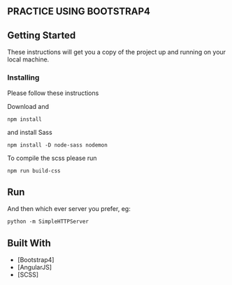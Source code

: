 ## PRACTICE USING BOOTSTRAP4


## Getting Started

These instructions will get you a copy of the project up and running on your local machine.


### Installing

Please follow these instructions

Download and

```
npm install
```

and install Sass

```
npm install -D node-sass nodemon
```

To compile the scss please run

```
npm run build-css
```

## Run


And then which ever server you prefer, eg:

```
python -m SimpleHTTPServer
```



## Built With

* [Bootstrap4]
* [AngularJS]
* [SCSS]
